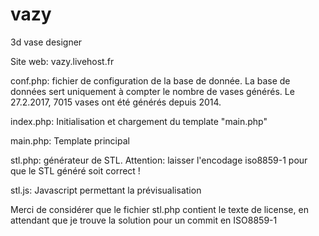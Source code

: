 # vazy
3d vase designer

Site web: vazy.livehost.fr

conf.php: fichier de configuration de la base de donnée. La base de données sert uniquement à compter le nombre de vases générés. Le 27.2.2017, 7015 vases ont été générés depuis 2014.

index.php: Initialisation et chargement du template "main.php"

main.php: Template principal

stl.php: générateur de STL. Attention: laisser l'encodage iso8859-1 pour que le STL généré soit correct !

stl.js: Javascript permettant la prévisualisation

Merci de considérer que le fichier stl.php contient le texte de license, en attendant que je trouve la solution pour un commit en ISO8859-1

